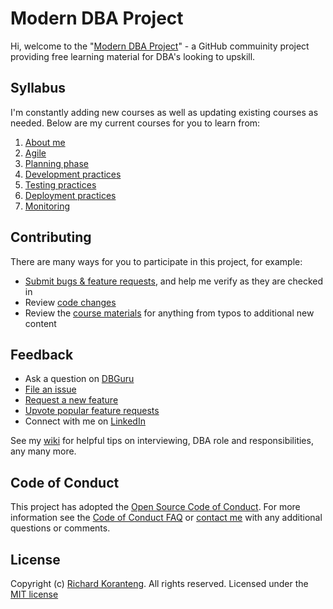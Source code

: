 # Modern DBA Project 
Hi, welcome to the "[Modern DBA Project](#)" - a GitHub commuinity project providing free learning material for DBA's looking to upskill.

## Syllabus
I'm constantly adding new courses as well as updating existing courses as needed. Below are my current courses for you to learn from:
1. [About me](notes/intro/about-me.md)
1. [Agile](notes/agile)
1. [Planning phase](#)
1. [Development practices](#)
1. [Testing practices](#)
1. [Deployment practices](#)
1. [Monitoring](#)

## Contributing
There are many ways for you to participate in this project, for example:
* [Submit bugs & feature requests](#), and help me verify as they are checked in
* Review [code changes](#)
* Review the [course materials](#) for anything from typos to additional new content

## Feedback
* Ask a question on [DBGuru](#)
* [File an issue](#)
* [Request a new feature](#)
* [Upvote popular feature requests](#)
* Connect with me on [LinkedIn](#)

See my [wiki](#) for helpful tips on interviewing, DBA role and responsibilities, any many more.

## Code of Conduct
This project has adopted the [Open Source Code of Conduct](#). For more information see the [Code of Conduct FAQ](#) or [contact me](https://rkkoranteng.com/#contac_rk) with any additional questions or comments.

## License
Copyright (c) [Richard Koranteng](#). All rights reserved.
Licensed under the [MIT license](#)
